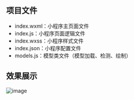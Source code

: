 ## 项目文件
+ index.wxml：小程序主页面文件
+ index.js：小程序页面逻辑文件
+ index.wxss：小程序样式文件
+ index.json：小程序配置文件
+ models.js：模型类文件（模型加载、检测、绘制）


## 效果展示
![image](https://user-images.githubusercontent.com/41555864/155909723-bd36ba2a-836c-47ca-9eef-e94b853f465a.png)

